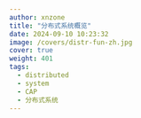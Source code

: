```yaml
---
author: xnzone
title: "分布式系统概览"
date: 2024-09-10 10:23:32
image: /covers/distr-fun-zh.jpg
cover: true
weight: 401
tags:
  - distributed
  - system
  - CAP
  - 分布式系统
---
```



